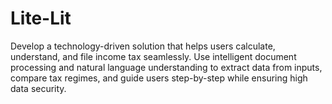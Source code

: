 # Lite-Lit
Develop a technology-driven solution that helps users calculate, understand, and file income tax seamlessly. Use intelligent document processing and natural language understanding to extract data from inputs, compare tax regimes, and guide users step-by-step while ensuring high data security.
